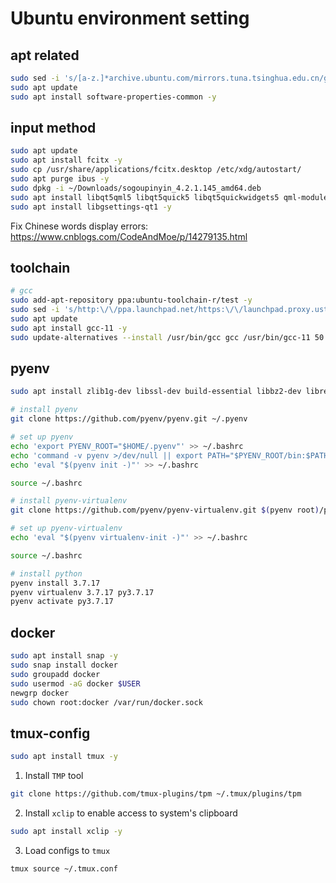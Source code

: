 # Ubuntu environment setting

## apt related
```bash
sudo sed -i 's/[a-z.]*archive.ubuntu.com/mirrors.tuna.tsinghua.edu.cn/g' /etc/apt/sources.list
sudo apt update
sudo apt install software-properties-common -y
```

## input method
```bash
sudo apt update
sudo apt install fcitx -y
sudo cp /usr/share/applications/fcitx.desktop /etc/xdg/autostart/
sudo apt purge ibus -y
sudo dpkg -i ~/Downloads/sogoupinyin_4.2.1.145_amd64.deb
sudo apt install libqt5qml5 libqt5quick5 libqt5quickwidgets5 qml-module-qtquick2 -y
sudo apt install libgsettings-qt1 -y
```
Fix Chinese words display errors: https://www.cnblogs.com/CodeAndMoe/p/14279135.html


## toolchain
```bash
# gcc
sudo add-apt-repository ppa:ubuntu-toolchain-r/test -y
sudo sed -i 's/http:\/\/ppa.launchpad.net/https:\/\/launchpad.proxy.ustclug.org/g' /etc/apt/sources.list.d/*.list
sudo apt update
sudo apt install gcc-11 -y
sudo update-alternatives --install /usr/bin/gcc gcc /usr/bin/gcc-11 50

```

## pyenv
```bash
sudo apt install zlib1g-dev libssl-dev build-essential libbz2-dev libreadline-dev libsqlite3-dev llvm libncurses5-dev xz-utils tk-dev libxml2-dev libxmlsec1-dev libffi-dev liblzma-dev

# install pyenv
git clone https://github.com/pyenv/pyenv.git ~/.pyenv

# set up pyenv
echo 'export PYENV_ROOT="$HOME/.pyenv"' >> ~/.bashrc
echo 'command -v pyenv >/dev/null || export PATH="$PYENV_ROOT/bin:$PATH"' >> ~/.bashrc
echo 'eval "$(pyenv init -)"' >> ~/.bashrc

source ~/.bashrc

# install pyenv-virtualenv
git clone https://github.com/pyenv/pyenv-virtualenv.git $(pyenv root)/plugins/pyenv-virtualenv

# set up pyenv-virtualenv
echo 'eval "$(pyenv virtualenv-init -)"' >> ~/.bashrc

source ~/.bashrc

# install python
pyenv install 3.7.17
pyenv virtualenv 3.7.17 py3.7.17
pyenv activate py3.7.17

```

## docker
```bash
sudo apt install snap -y
sudo snap install docker
sudo groupadd docker
sudo usermod -aG docker $USER
newgrp docker
sudo chown root:docker /var/run/docker.sock
```


## tmux-config
```bash
sudo apt install tmux -y
```

1. Install `TMP` tool
```bash
git clone https://github.com/tmux-plugins/tpm ~/.tmux/plugins/tpm
```
2. Install `xclip` to enable access to system's clipboard
```bash
sudo apt install xclip -y
```

3. Load configs to `tmux`
```bash
tmux source ~/.tmux.conf
```
